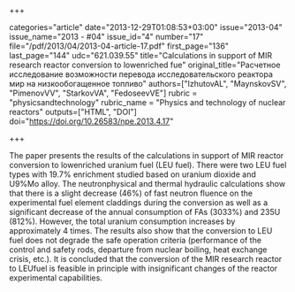 +++

categories="article"
date="2013-12-29T01:08:53+03:00"
issue="2013-04"
issue_name="2013 - #04"
issue_id="4"
number="17"
file="/pdf/2013/04/2013-04-article-17.pdf"
first_page="136"
last_page="144"
udc="621.039.55"
title="Calculations in support of MIR research reactor conversion to lowenriched fue"
original_title="Расчетное исследование возможности перевода исследовательского реактора мир на низкообогащенное топливо"
authors=["IzhutovAL", "MaynskovSV", "PimenovVV", "StarkovVA", "FedoseevVE"]
rubric = "physicsandtechnology"
rubric_name = "Physics and technology of nuclear reactors"
outputs=["HTML", "DOI"]
doi="https://doi.org/10.26583/npe.2013.4.17"

+++

The paper presents the results of the calculations in support of MIR reactor conversion to lowenriched uranium fuel (LEU fuel). There were two LEU fuel types with 19.7% enrichment studied based on uranium dioxide and U9%Mo alloy. The neutronphysical and thermal hydraulic calculations show that there is a slight decrease (46%) of fast neutron fluence on the experimental fuel element claddings during the conversion as well as a significant decrease of the annual consumption of FAs (3033%) and 235U (812%). However, the total uranium consumption increases by approximately 4 times. The results also show that the conversion to LEU fuel does not degrade the safe operation criteria (performance of the control and safety rods, departure from nuclear boiling, heat exchange crisis, etc.). It is concluded that the conversion of the MIR research reactor to LEUfuel is feasible in principle with insignificant changes of the reactor experimental capabilities.